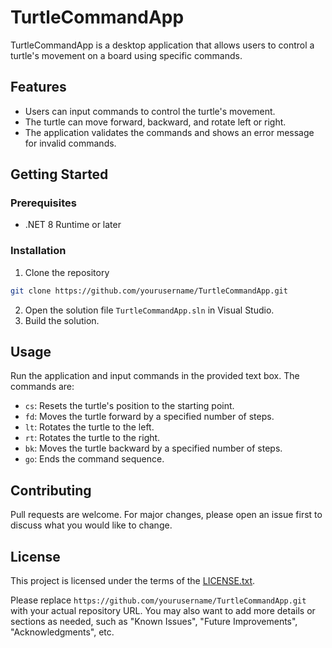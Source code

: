 # TurtleCommandApp

TurtleCommandApp is a desktop application that allows users to control a turtle's movement on a board using specific commands.

## Features

- Users can input commands to control the turtle's movement.
- The turtle can move forward, backward, and rotate left or right.
- The application validates the commands and shows an error message for invalid commands.

## Getting Started

### Prerequisites

- .NET 8 Runtime or later

### Installation

1. Clone the repository

```sh 
git clone https://github.com/yourusername/TurtleCommandApp.git
```

2. Open the solution file `TurtleCommandApp.sln` in Visual Studio.
3. Build the solution.

## Usage

Run the application and input commands in the provided text box. The commands are:

- `cs`: Resets the turtle's position to the starting point.
- `fd`: Moves the turtle forward by a specified number of steps.
- `lt`: Rotates the turtle to the left.
- `rt`: Rotates the turtle to the right.
- `bk`: Moves the turtle backward by a specified number of steps.
- `go`: Ends the command sequence.

## Contributing

Pull requests are welcome. For major changes, please open an issue first to discuss what you would like to change.

## License

This project is licensed under the terms of the [LICENSE.txt](LICENSE.txt).

Please replace `https://github.com/yourusername/TurtleCommandApp.git` with your actual repository URL. You may also want to add more details or sections as needed, such as "Known Issues", "Future Improvements", "Acknowledgments", etc.
